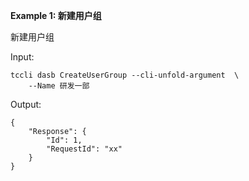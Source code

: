**Example 1: 新建用户组**

新建用户组

Input: 

```
tccli dasb CreateUserGroup --cli-unfold-argument  \
    --Name 研发一部
```

Output: 
```
{
    "Response": {
        "Id": 1,
        "RequestId": "xx"
    }
}
```

